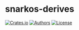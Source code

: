 # snarkos-derives

[![Crates.io](https://img.shields.io/crates/v/snarkos-derives.svg?color=neon)](https://crates.io/crates/snarkos-derives)
[![Authors](https://img.shields.io/badge/authors-Aleo-orange.svg)](../../AUTHORS)
[![License](https://img.shields.io/badge/License-GPLv3-blue.svg)](LICENSE.md)
